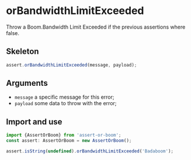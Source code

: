 # orBandwidthLimitExceeded

Throw a Boom.Bandwidth Limit Exceeded if the previous assertions where false.

## Skeleton

```ts
assert.orBandwidthLimitExceeded(message, payload);
```

## Arguments

- `message` a specific message for this error;
- `payload` some data to throw with the error;

## Import and use

```ts
import {AssertOrBoom} from 'assert-or-boom';
const assert: AssertOrBoom = new AssertOrBoom();

assert.isString(undefined).orBandwidthLimitExceeded('Badaboom');
```
